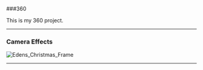 ###360

This is my 360 project.

<script src="//360.vizor.io/scripts/embed.js" data-vizorurl="https://360.vizor.io/embed/v/lrn" ></script>

***


### Camera Effects

![Edens_Christmas_Frame](portfolio/https://github.com/edenking0/edenking0.github.io/blob/master/Eden's%20Christmas%20Frame.PNG?raw=true "Optional Title")

***
